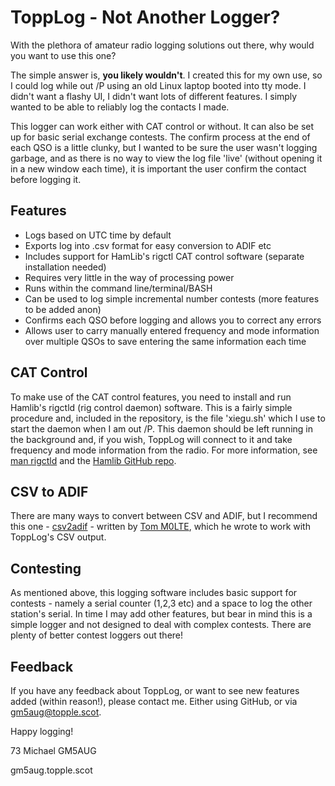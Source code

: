 # ToppLog - Not Another Logger?

With the plethora of amateur radio logging solutions out there, why would you want to use this one?

The simple answer is, **you likely wouldn't**. I created this for my own use, so I could log while out /P using an old Linux laptop booted into tty mode. I didn't want a flashy UI, I didn't want lots of different features. I simply wanted to be able to reliably log the contacts I made.

This logger can work either with CAT control or without. It can also be set up for basic serial exchange contests. The confirm process at the end of each QSO is a little clunky, but I wanted to be sure the user wasn't logging garbage, and as there is no way to view the log file 'live' (without opening it in a new window each time), it is important the user confirm the contact before logging it.

## Features

* Logs based on UTC time by default
* Exports log into .csv format for easy conversion to ADIF etc
* Includes support for HamLib's rigctl CAT control software (separate installation needed)
* Requires very little in the way of processing power
* Runs within the command line/terminal/BASH
* Can be used to log simple incremental number contests (more features to be added anon)
* Confirms each QSO before logging and allows you to correct any errors
* Allows user to carry manually entered frequency and mode information over multiple QSOs to save entering the same information each time

## CAT Control

To make use of the CAT control features, you need to install and run Hamlib's rigctld (rig control daemon) software. This is a fairly simple procedure and, included in the repository, is the file 'xiegu.sh' which I use to start the daemon when I am out /P. This daemon should be left running in the background and, if you wish, ToppLog will connect to it and take frequency and mode information from the radio. For more information, see [man rigctld](https://www.mankier.com/1/rigctld) and the [Hamlib GitHub repo](https://github.com/Hamlib/Hamlib).

## CSV to ADIF

There are many ways to convert between CSV and ADIF, but I recommend this one - [csv2adif](https://github.com/M0LTE/csv2adif) - written by [Tom M0LTE](https://github.com/M0LTE), which he wrote to work with ToppLog's CSV output.

## Contesting

As mentioned above, this logging software includes basic support for contests - namely a serial counter (1,2,3 etc) and a space to log the other station's serial. In time I may add other features, but bear in mind this is a simple logger and not designed to deal with complex contests. There are plenty of better contest loggers out there!

## Feedback

If you have any feedback about ToppLog, or want to see new features added (within reason!), please contact me. Either using GitHub, or via [gm5aug@topple.scot](mailto:gm5aug@topple.scot).

Happy logging!

73 Michael GM5AUG

gm5aug.topple.scot
